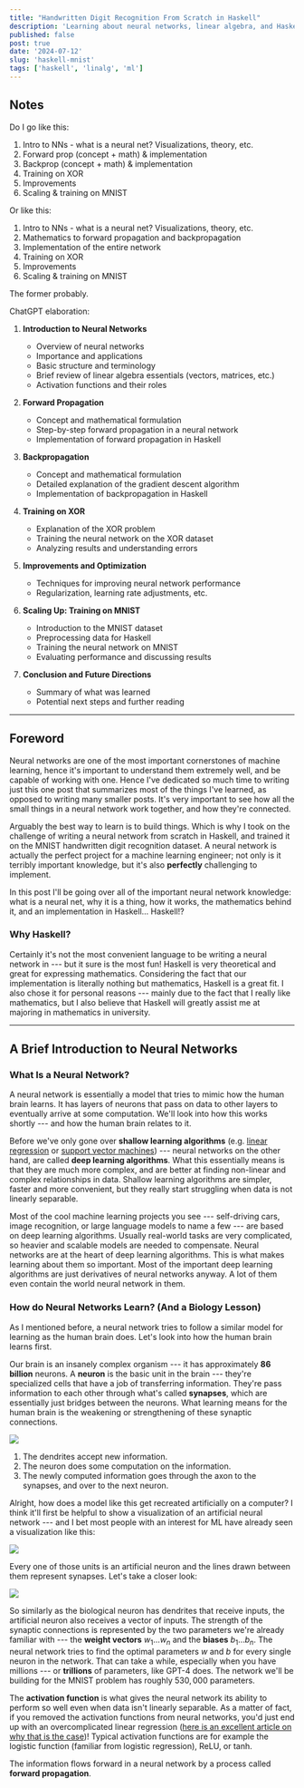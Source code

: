 ```yaml
---
title: "Handwritten Digit Recognition From Scratch in Haskell"
description: 'Learning about neural networks, linear algebra, and Haskell with a hands-on project - training a neural network on MNIST from scratch.'
published: false
post: true
date: '2024-07-12'
slug: 'haskell-mnist'
tags: ['haskell', 'linalg', 'ml']
---
```


<script>
  import Image from '$lib/components/Image.svelte';
</script>

## Notes
Do I go like this:
1. Intro to NNs - what is a neural net? Visualizations, theory, etc.
2. Forward prop (concept + math) & implementation
3. Backprop (concept + math) & implementation
4. Training on XOR
5. Improvements
6. Scaling & training on MNIST

Or like this:
1. Intro to NNs - what is a neural net? Visualizations, theory, etc.
2. Mathematics to forward propagation and backpropagation
3. Implementation of the entire network
4. Training on XOR
5. Improvements
6. Scaling & training on MNIST

The former probably.

ChatGPT elaboration:

1. **Introduction to Neural Networks**
    - Overview of neural networks
    - Importance and applications
    - Basic structure and terminology
    - Brief review of linear algebra essentials (vectors, matrices, etc.)
    - Activation functions and their roles

2. **Forward Propagation**
    - Concept and mathematical formulation
    - Step-by-step forward propagation in a neural network
    - Implementation of forward propagation in Haskell

3. **Backpropagation**
    - Concept and mathematical formulation
    - Detailed explanation of the gradient descent algorithm
    - Implementation of backpropagation in Haskell

4. **Training on XOR**
    - Explanation of the XOR problem
    - Training the neural network on the XOR dataset
    - Analyzing results and understanding errors

5. **Improvements and Optimization**
    - Techniques for improving neural network performance
    - Regularization, learning rate adjustments, etc.

6. **Scaling Up: Training on MNIST**
    - Introduction to the MNIST dataset
    - Preprocessing data for Haskell
    - Training the neural network on MNIST
    - Evaluating performance and discussing results

7. **Conclusion and Future Directions**
    - Summary of what was learned
    - Potential next steps and further reading

___

## Foreword

Neural networks are one of the most important cornerstones of machine learning, hence it's important to understand them extremely well, and be capable of working with one. Hence I've dedicated so much time to writing just this one post that summarizes most of the things I've learned, as opposed to writing many smaller posts. It's very important to see how all the small things in a neural network work together, and how they're connected.

Arguably the best way to learn is to build things. Which is why I took on the challenge of writing a neural network from scratch in Haskell, and trained it on the MNIST handwritten digit recognition dataset. A neural network is actually the perfect project for a machine learning engineer; not only is it terribly important knowledge, but it's also **perfectly** challenging to implement.

In this post I'll be going over all of the important neural network knowledge: what is a neural net, why it is a thing, how it works, the mathematics behind it, and an implementation in Haskell... Haskell!?

### Why Haskell?

Certainly it's not the most convenient language to be writing a neural network in --- but it sure is the most fun! Haskell is very theoretical and great for expressing mathematics. Considering the fact that our implementation is literally nothing but mathematics, Haskell is a great fit. I also chose it for personal reasons --- mainly due to the fact that I really like mathematics, but I also believe that Haskell will greatly assist me at majoring in mathematics in university.
___

## A Brief Introduction to Neural Networks

<div class="my-3" />

### What Is a Neural Network?

A neural network is essentially a model that tries to mimic how the human brain learns. It has layers of neurons that pass on data to other layers to eventually arrive at some computation. We'll look into how this works shortly --- and how the human brain relates to it. 

Before we've only gone over **shallow learning algorithms** (e.g. [linear regression](https://vlimki.dev/writing/day3) or [support vector machines](https://vlimki.dev/writing/day14)) --- neural networks on the other hand, are called **deep learning algorithms**. What this essentially means is that they are much more complex, and are better at finding non-linear and complex relationships in data. Shallow learning algorithms are simpler, faster and more convenient, but they really start struggling when data is not linearly separable. 

Most of the cool machine learning projects you see --- self-driving cars, image recognition, or large language models to name a few --- are based on deep learning algorithms. Usually real-world tasks are very complicated, so heavier and scalable models are needed to compensate. Neural networks are at the heart of deep learning algorithms. This is what makes learning about them so important. Most of the important deep learning algorithms are just derivatives of neural networks anyway. A lot of them even contain the world neural network in them.


### How do Neural Networks Learn? (And a Biology Lesson)

As I mentioned before, a neural network tries to follow a similar model for learning as the human brain does. Let's look into how the human brain learns first.

Our brain is an insanely complex organism --- it has approximately **86 billion** neurons. A **neuron** is the basic unit in the brain --- they're specialized cells that have a job of transferring information. They're pass information to each other through what's called **synapses**, which are essentially just bridges between the neurons. What learning means for the human brain is the weakening or strengthening of these synaptic connections.

<Image src="/images/posts/haskell-mnist/biological-neurons.jpg" text="Biological neurons (learnopencv.com)" />

1. The dendrites accept new information.
2. The neuron does some computation on the information.
3. The newly computed information goes through the axon to the synapses, and over to the next neuron.

Alright, how does a model like this get recreated artificially on a computer? I think it'll first be helpful to show a visualization of an artificial neural network --- and I bet most people with an interest for ML have already seen a visualization like this:

<Image src="/images/posts/haskell-mnist/ann.png" text="Visualization of an artificial neural network (ChatGPT/matplotlib)" />

Every one of those units is an artificial neuron and the lines drawn between them represent synapses. Let's take a closer look:

<Image src="/images/posts/haskell-mnist/comparison.png" text="Comparison of an artificial and a biological neuron. (powerelectronicsnews.com)" />

So similarly as the biological neuron has dendrites that receive inputs, the artificial neuron also receives a vector of inputs. The strength of the synaptic connections is represented by the two parameters we're already familiar with --- the **weight vectors** $w_1 \dots w_n$ and the **biases** $b_1 \dots b_n$. The neural network tries to find the optimal parameters $w$ and $b$ for every single neuron in the network. That can take a while, especially when you have millions --- or **trillions** of parameters, like GPT-4 does. The network we'll be building for the MNIST problem has roughly $530,000$ parameters.

The **activation function** is what gives the neural network its ability to perform so well even when data isn't linearly separable. As a matter of fact, if you removed the activation functions from neural networks, you'd just end up with an overcomplicated linear regression ([here is an excellent article on why that is the case](https://towardsdatascience.com/why-neural-networks-have-activation-functions-9732e5405d4e))! Typical activation functions are for example the logistic function (familiar from logistic regression), ReLU, or tanh.

The information flows forward in a neural network by a process called **forward propagation**.
